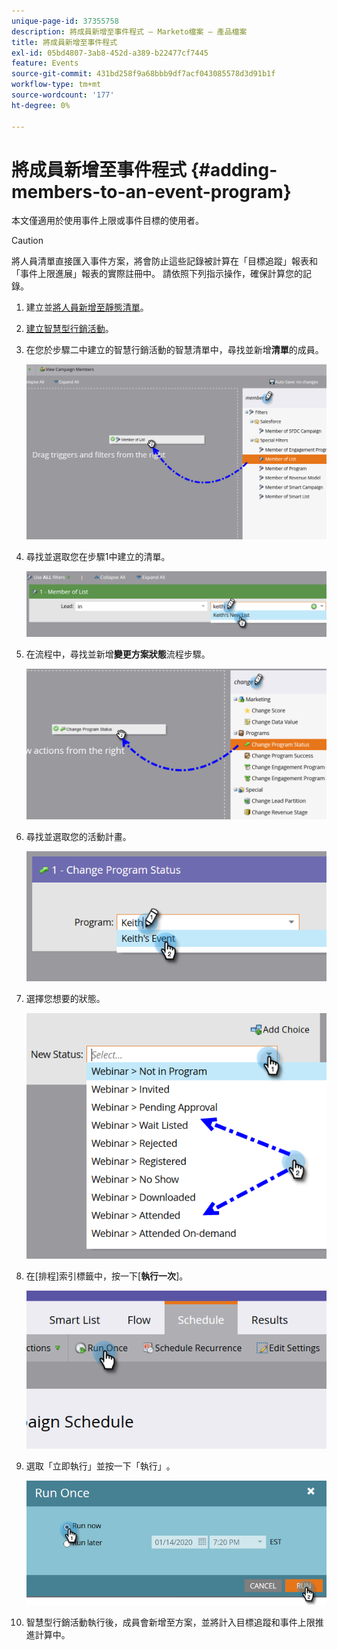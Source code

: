```yaml
---
unique-page-id: 37355758
description: 將成員新增至事件程式 — Marketo檔案 — 產品檔案
title: 將成員新增至事件程式
exl-id: 05bd4807-3ab8-452d-a389-b22477cf7445
feature: Events
source-git-commit: 431bd258f9a68bbb9df7acf043085578d3d91b1f
workflow-type: tm+mt
source-wordcount: '177'
ht-degree: 0%

---
```


# 將成員新增至事件程式 {#adding-members-to-an-event-program}

本文僅適用於使用事件上限或事件目標的使用者。

>[!CAUTION]
>
>將人員清單直接匯入事件方案，將會防止這些記錄被計算在「目標追蹤」報表和「事件上限進展」報表的實際註冊中。 請依照下列指示操作，確保計算您的記錄。

1. 建立並[將人員新增至靜態清單](/help/marketo/product-docs/core-marketo-concepts/smart-lists-and-static-lists/static-lists/create-a-static-list.md)。

1. [建立智慧型行銷活動](/help/marketo/product-docs/core-marketo-concepts/smart-campaigns/creating-a-smart-campaign/create-a-new-smart-campaign.md)。

1. 在您於步驟二中建立的智慧行銷活動的智慧清單中，尋找並新增&#x200B;**清單**&#x200B;的成員。

   ![](assets/three.png)

1. 尋找並選取您在步驟1中建立的清單。

   ![](assets/four.png)

1. 在流程中，尋找並新增&#x200B;**變更方案狀態**&#x200B;流程步驟。

   ![](assets/five.png)

1. 尋找並選取您的活動計畫。

   ![](assets/six.png)

1. 選擇您想要的狀態。

   ![](assets/seven.png)

1. 在[排程]索引標籤中，按一下[**執行一次**]。

   ![](assets/eight.png)

1. 選取「立即執行」**&#x200B;**&#x200B;並按一下「執行」**&#x200B;**。

   ![](assets/nine.png)

1. 智慧型行銷活動執行後，成員會新增至方案，並將計入目標追蹤和事件上限推進計算中。
